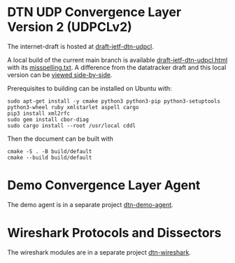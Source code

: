 # DTN UDP Convergence Layer Version 2 (UDPCLv2)

The internet-draft is hosted at [draft-ietf-dtn-udpcl](https://datatracker.ietf.org/doc/draft-ietf-dtn-udpcl/).

A local build of the current main branch is available [draft-ietf-dtn-udpcl.html](https://briansipos.github.io/dtn-bpbis-udpcl/draft-ietf-dtn-udpcl.html) with its [misspelling.txt](https://briansipos.github.io/dtn-bpbis-udpcl/misspelling.txt).
A difference from the datatracker draft and this local version can be [viewed side-by-side](https://author-tools.ietf.org/diff?doc_1=draft-ietf-dtn-udpcl&url_2=https://briansipos.github.io/dtn-bpbis-udpcl/draft-ietf-dtn-udpcl.txt&raw=1).

Prerequisites to building can be installed on Ubuntu with:
```
sudo apt-get install -y cmake python3 python3-pip python3-setuptools python3-wheel ruby xmlstarlet aspell cargo
pip3 install xml2rfc
sudo gem install cbor-diag
sudo cargo install --root /usr/local cddl
```

Then the document can be built with
```
cmake -S . -B build/default
cmake --build build/default
```

# Demo Convergence Layer Agent

The demo agent is in a separate project [dtn-demo-agent](https://github.com/BrianSipos/dtn-demo-agent).

# Wireshark Protocols and Dissectors

The wireshark modules are in a separate project [dtn-wireshark](https://github.com/BrianSipos/dtn-wireshark).
